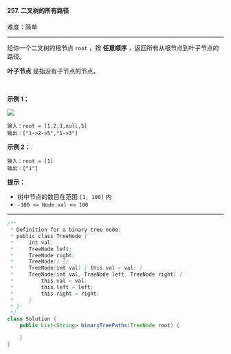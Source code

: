 #### 257. 二叉树的所有路径

难度：简单

---

给你一个二叉树的根节点 `root` ，按  **任意顺序**  ，返回所有从根节点到叶子节点的路径。

**叶子节点**  是指没有子节点的节点。

 

**示例 1：**

![](https://assets.leetcode.com/uploads/2021/03/12/paths-tree.jpg)

```
输入：root = [1,2,3,null,5]
输出：["1->2->5","1->3"]
```

**示例 2：**

```
输入：root = [1]
输出：["1"]
```

**提示：**

* 树中节点的数目在范围 `[1, 100]` 内
* `-100 <= Node.val <= 100`

---

```Java
/**
 * Definition for a binary tree node.
 * public class TreeNode {
 *     int val;
 *     TreeNode left;
 *     TreeNode right;
 *     TreeNode() {}
 *     TreeNode(int val) { this.val = val; }
 *     TreeNode(int val, TreeNode left, TreeNode right) {
 *         this.val = val;
 *         this.left = left;
 *         this.right = right;
 *     }
 * }
 */
class Solution {
    public List<String> binaryTreePaths(TreeNode root) {

    }
}
```